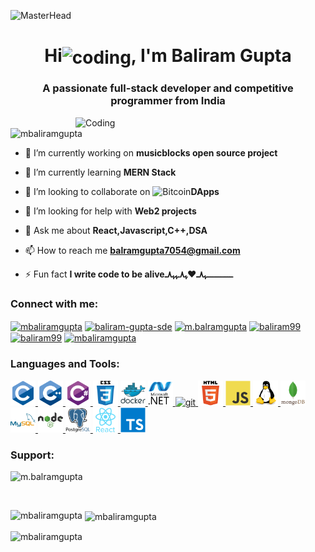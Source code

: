 ![MasterHead](https://camo.githubusercontent.com/a1f3ddaa0645f1214d3f3fc2a4b036aea88d37d24afab10afc69c791203ca3f1/68747470733a2f2f692e70696e696d672e636f6d2f6f726967696e616c732f63612f32362f32652f63613236326530333534656561333131633431313334633365346263336263322e676966)


<h1 align="center">
  Hi<img align="center" alt="coding" src="https://github.com/mbaliramgupta/mbaliramgupta/assets/157468883/be5b4640-1072-4991-adc4-88fd083b363b">, I'm Baliram Gupta</h1>
<h3 align="center">A passionate full-stack developer and competitive programmer from India</h3>
<img align="right" alt="Coding" width="400" src="https://i.pinimg.com/originals/28/02/00/28020003d4a493c78d8202ba6c35f179.gif">

<p align="left"> <img src="https://komarev.com/ghpvc/?username=mbaliramgupta&label=Profile%20views&color=0e75b6&style=flat" alt="mbaliramgupta" /> </p>

- 🔭 I’m currently working on **musicblocks open source project**

- 🌱 I’m currently learning **MERN Stack**

- 👯 I’m looking to collaborate on 
 ![Bitcoin](https://github.com/mbaliramgupta/mbaliramgupta/assets/157468883/ac48ea88-5845-4dd8-9937-d0ce907d32eb)**DApps**

- 🤝 I’m looking for help with **Web2 projects**

- 💬 Ask me about **React,Javascript,C++,DSA**

- 📫 How to reach me **balramgupta7054@gmail.com**

- ⚡ Fun fact **I write code to be aliveـــــــــــــــﮩ٨ـ❤️ﮩ٨ـﮩﮩ٨ـ**

<h3 align="left">Connect with me:</h3>
<p align="left">
<a href="https://twitter.com/mbaliramgupta" target="blank"><img align="center" src="https://raw.githubusercontent.com/rahuldkjain/github-profile-readme-generator/master/src/images/icons/Social/twitter.svg" alt="mbaliramgupta" height="30" width="40" /></a>
<a href="https://linkedin.com/in/baliram-gupta-sde" target="blank"><img align="center" src="https://raw.githubusercontent.com/rahuldkjain/github-profile-readme-generator/master/src/images/icons/Social/linked-in-alt.svg" alt="baliram-gupta-sde" height="30" width="40" /></a>
<a href="https://instagram.com/m.balramgupta" target="blank"><img align="center" src="https://raw.githubusercontent.com/rahuldkjain/github-profile-readme-generator/master/src/images/icons/Social/instagram.svg" alt="m.balramgupta" height="30" width="40" /></a>
<a href="https://www.codechef.com/users/baliram99" target="blank"><img align="center" src="https://cdn.jsdelivr.net/npm/simple-icons@3.1.0/icons/codechef.svg" alt="baliram99" height="30" width="40" /></a>
<a href="https://codeforces.com/profile/baliram99" target="blank"><img align="center" src="https://raw.githubusercontent.com/rahuldkjain/github-profile-readme-generator/master/src/images/icons/Social/codeforces.svg" alt="baliram99" height="30" width="40" /></a>
<a href="https://www.leetcode.com/mbaliramgupta" target="blank"><img align="center" src="https://raw.githubusercontent.com/rahuldkjain/github-profile-readme-generator/master/src/images/icons/Social/leet-code.svg" alt="mbaliramgupta" height="30" width="40" /></a>
</p>

<h3 align="left">Languages and Tools:</h3>
<p align="left"> <a href="https://www.cprogramming.com/" target="_blank" rel="noreferrer"> <img src="https://raw.githubusercontent.com/devicons/devicon/master/icons/c/c-original.svg" alt="c" width="40" height="40"/> </a> <a href="https://www.w3schools.com/cpp/" target="_blank" rel="noreferrer"> <img src="https://raw.githubusercontent.com/devicons/devicon/master/icons/cplusplus/cplusplus-original.svg" alt="cplusplus" width="40" height="40"/> </a> <a href="https://www.w3schools.com/cs/" target="_blank" rel="noreferrer"> <img src="https://raw.githubusercontent.com/devicons/devicon/master/icons/csharp/csharp-original.svg" alt="csharp" width="40" height="40"/> </a> <a href="https://www.w3schools.com/css/" target="_blank" rel="noreferrer"> <img src="https://raw.githubusercontent.com/devicons/devicon/master/icons/css3/css3-original-wordmark.svg" alt="css3" width="40" height="40"/> </a> <a href="https://www.docker.com/" target="_blank" rel="noreferrer"> <img src="https://raw.githubusercontent.com/devicons/devicon/master/icons/docker/docker-original-wordmark.svg" alt="docker" width="40" height="40"/> </a> <a href="https://dotnet.microsoft.com/" target="_blank" rel="noreferrer"> <img src="https://raw.githubusercontent.com/devicons/devicon/master/icons/dot-net/dot-net-original-wordmark.svg" alt="dotnet" width="40" height="40"/> </a> <a href="https://git-scm.com/" target="_blank" rel="noreferrer"> <img src="https://www.vectorlogo.zone/logos/git-scm/git-scm-icon.svg" alt="git" width="40" height="40"/> </a> <a href="https://www.w3.org/html/" target="_blank" rel="noreferrer"> <img src="https://raw.githubusercontent.com/devicons/devicon/master/icons/html5/html5-original-wordmark.svg" alt="html5" width="40" height="40"/> </a> <a href="https://developer.mozilla.org/en-US/docs/Web/JavaScript" target="_blank" rel="noreferrer"> <img src="https://raw.githubusercontent.com/devicons/devicon/master/icons/javascript/javascript-original.svg" alt="javascript" width="40" height="40"/> </a> <a href="https://www.linux.org/" target="_blank" rel="noreferrer"> <img src="https://raw.githubusercontent.com/devicons/devicon/master/icons/linux/linux-original.svg" alt="linux" width="40" height="40"/> </a> <a href="https://www.mongodb.com/" target="_blank" rel="noreferrer"> <img src="https://raw.githubusercontent.com/devicons/devicon/master/icons/mongodb/mongodb-original-wordmark.svg" alt="mongodb" width="40" height="40"/> </a> <a href="https://www.mysql.com/" target="_blank" rel="noreferrer"> <img src="https://raw.githubusercontent.com/devicons/devicon/master/icons/mysql/mysql-original-wordmark.svg" alt="mysql" width="40" height="40"/> </a> <a href="https://nodejs.org" target="_blank" rel="noreferrer"> <img src="https://raw.githubusercontent.com/devicons/devicon/master/icons/nodejs/nodejs-original-wordmark.svg" alt="nodejs" width="40" height="40"/> </a> <a href="https://www.postgresql.org" target="_blank" rel="noreferrer"> <img src="https://raw.githubusercontent.com/devicons/devicon/master/icons/postgresql/postgresql-original-wordmark.svg" alt="postgresql" width="40" height="40"/> </a> <a href="https://reactjs.org/" target="_blank" rel="noreferrer"> <img src="https://raw.githubusercontent.com/devicons/devicon/master/icons/react/react-original-wordmark.svg" alt="react" width="40" height="40"/> </a> <a href="https://www.typescriptlang.org/" target="_blank" rel="noreferrer"> <img src="https://raw.githubusercontent.com/devicons/devicon/master/icons/typescript/typescript-original.svg" alt="typescript" width="40" height="40"/> </a> </p>

<h3 align="left">Support:</h3>
<p><a href="https://www.buymeacoffee.com/m.balramgupta"> <img align="left" src="https://cdn.buymeacoffee.com/buttons/v2/default-yellow.png" height="50" width="210" alt="m.balramgupta" /></a></p><br><be>

<br><p><img align="left" src="https://github-readme-stats.vercel.app/api/top-langs?username=mbaliramgupta&show_icons=true&locale=en&layout=compact" alt="mbaliramgupta" /></p>

<p>&nbsp;<img align="center" src="https://github-readme-stats.vercel.app/api?username=mbaliramgupta&show_icons=true&locale=en" alt="mbaliramgupta" /></p>

<p><img align="center" src="https://github-readme-streak-stats.herokuapp.com/?user=mbaliramgupta&" alt="mbaliramgupta" /></p>
